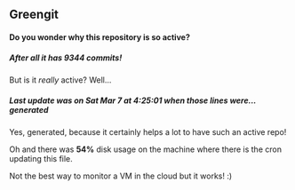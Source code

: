 ## Greengit

#### Do you wonder why this repository is so active?

##### After all it has 9344 commits!

But is it *really* active? Well...

##### Last update was on Sat Mar 7 at 4:25:01 when those lines were... generated

Yes, generated, because it certainly helps a lot to have such an active repo!

Oh and there was **54%** disk usage on the machine
where there is the cron updating this file.

Not the best way to monitor a VM in the cloud but it works! :)
